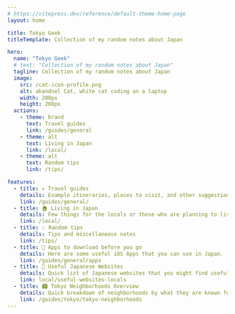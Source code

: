 ```yaml
---
# https://vitepress.dev/reference/default-theme-home-page
layout: home

title: Tokyo Geek
titleTemplate: Collection of my random notes about Japan

hero:
  name: "Tokyo Geek"
  # text: "Collection of my random notes about Japan"
  tagline: Collection of my random notes about Japan
  image:
    src: /cat-icon-profile.png
    alt: ahandsel Cat, white cat coding on a laptop
    width: 200px
    height: 200px
  actions:
    - theme: brand
      text: Travel guides
      link: /guides/general
    - theme: alt
      text: Living in Japan
      link: /local/
    - theme: alt
      text: Random tips
      link: /tips/

features:
  - title: ✈️ Travel guides
    details: Example itineraries, places to visit, and other suggestions for your trip
    link: /guides/general/
  - title: 🏠 Living in Japan
    details: Few things for the locals or those who are planning to live in Japan
    link: /local/
  - title: 💡 Random tips
    details: Tips and miscellaneous notes
    link: /tips/
  - title: 📲 Apps to download before you go
    details: Here are some useful iOS Apps that you can use in Japan.
    link: /guides/general/apps
  - title: 🔖 Useful Japanese Websites
    details: Quick list of Japanese websites that you might find useful
    link: local/useful-websites-locals
  - title: 🏙️ Tokyo Neighborhoods Overview
    details: Quick breakdown of neighborhoods by what they are known for
    link: /guides/tokyo/tokyo-neighborhoods
---
```


